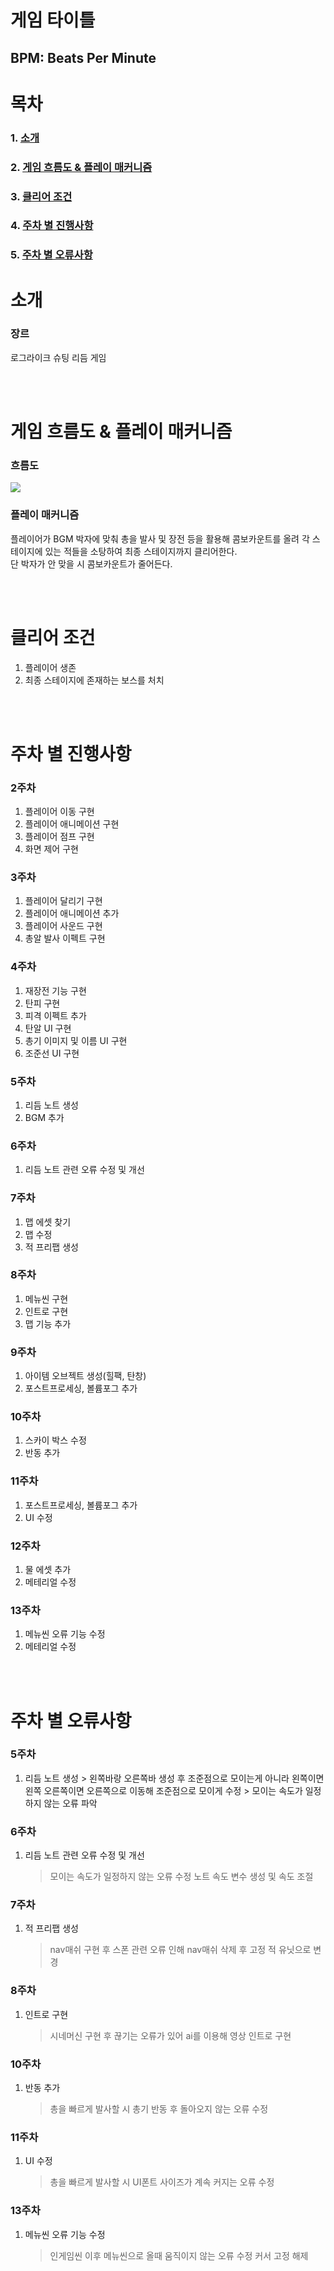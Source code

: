 # 게임 타이틀
## BPM: Beats Per Minute

# 목차
### 1. [소개](#소개)
### 2. [게임 흐름도 & 플레이 매커니즘](#게임-흐름도--플레이-매커니즘)
### 3. [클리어 조건](#클리어-조건)
### 4. [주차 별 진행사항](#주차-별-진행사항)
### 5. [주차 별 오류사항](#주차-별-오류사항)

# 소개

### 장르

로그라이크 슈팅 리듬 게임

<br><br>

# 게임 흐름도 & 플레이 매커니즘

### 흐름도
  <img src="./흐름도.png">
  
### 플레이 매커니즘
  플레이어가 BGM 박자에 맞춰 총을 발사 및 장전 등을 활용해 콤보카운트를 올려 각 스테이지에 있는 적들을 소탕하여 최종 스테이지까지 클리어한다. <br>
  단 박자가 안 맞을 시 콤보카운트가 줄어든다. <br>

<br><br>

# 클리어 조건

  1) 플레이어 생존 <br>
  2) 최종 스테이지에 존재하는 보스를 처치

<br><br>

# 주차 별 진행사항

### 2주차

  1) 플레이어 이동 구현
  2) 플레이어 애니메이션 구현
  3) 플레이어 점프 구현
  4) 화면 제어 구현

### 3주차

  1) 플레이어 달리기 구현
  2) 플레이어 애니메이션 추가
  3) 플레이어 사운드 구현
  4) 총알 발사 이펙트 구현

### 4주차

  1) 재장전 기능 구현
  2) 탄피 구현
  3) 피격 이펙트 추가
  4) 탄알 UI 구현
  5) 총기 이미지 및 이름 UI 구현
  6) 조준선 UI 구현

### 5주차

  1) 리듬 노트 생성
  2) BGM 추가

### 6주차

  1) 리듬 노트 관련 오류 수정 및 개선

### 7주차

  1) 맵 에셋 찾기
  2) 맵 수정
  3) 적 프리팹 생성
     
### 8주차

  1) 메뉴씬 구현
  2) 인트로 구현
  3) 맵 기능 추가

### 9주차

  1) 아이템 오브젝트 생성(힐팩, 탄창)
  2) 포스트프로세싱, 볼륨포그 추가

### 10주차

  1) 스카이 박스 수정
  2) 반동 추가

### 11주차

  1) 포스트프로세싱, 볼륨포그 추가
  2) UI 수정

### 12주차

  1) 물 에셋 추가
  2) 메테리얼 수정

### 13주차

  1) 메뉴씬 오류 기능 수정
  2) 메테리얼 수정

<br><br>

# 주차 별 오류사항

### 5주차

  1) 리듬 노트 생성
    > 왼쪽바랑 오른쪽바 생성 후 조준점으로 모이는게 아니라 왼쪽이면 왼쪽 오른쪽이면 오른쪽으로 이동해 조준점으로 모이게 수정
    > 모이는 속도가 일정하지 않는 오류 파악

### 6주차

  1) 리듬 노트 관련 오류 수정 및 개선
     > 모이는 속도가 일정하지 않는 오류 수정
     > 노트 속도 변수 생성 및 속도 조절

### 7주차

  1) 적 프리팹 생성
     > nav매쉬 구현 후 스폰 관련 오류 인해 nav매쉬 삭제 후 고정 적 유닛으로 변경

### 8주차

  1) 인트로 구현
     > 시네머신 구현 후 끊기는 오류가 있어 ai를 이용해 영상 인트로 구현

### 10주차

  1) 반동 추가
     > 총을 빠르게 발사할 시 총기 반동 후 돌아오지 않는 오류 수정

### 11주차

  1) UI 수정
     > 총을 빠르게 발사할 시 UI폰트 사이즈가 계속 커지는 오류 수정

### 13주차

  1) 메뉴씬 오류 기능 수정
     > 인게임씬 이후 메뉴씬으로 올때 움직이지 않는 오류 수정 커서 고정 해제
